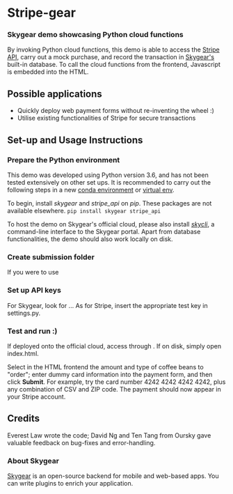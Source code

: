 # Stripe-gear
### Skygear demo showcasing Python cloud functions

By invoking Python cloud functions, this demo is able to access the [Stripe API](https://stripe.com/), carry out a mock purchase, and record the transaction in [Skygear's](https://skygear.io) built-in database. To call the cloud functions from the frontend, Javascript is embedded into the HTML.

## Possible applications
- Quickly deploy web payment forms without re-inventing the wheel :)
- Utilise existing functionalities of Stripe for secure transactions

## Set-up and Usage Instructions
### Prepare the Python environment
This demo was developed using Python version 3.6, and has not been tested extensively on other set ups. It is recommended to carry out the following steps in a new [conda environment](https://conda.io/docs/user-guide/tasks/manage-environments.html) or [virtual env](http://docs.python-guide.org/en/latest/dev/virtualenvs/).

To begin, install *skygear* and *stripe_api* on *pip*. These packages are not available elsewhere.
`pip install skygear stripe_api`

To host the demo on Skygear's official cloud, please also install [*skycli*](https://github.com/SkygearIO/skycli), a command-line interface to the Skygear portal. Apart from database functionalities, the demo should also work locally on disk.

### Create submission folder
If you were to use

### Set up API keys
For Skygear, look for ... As for Stripe, insert the appropriate test key in settings.py.

### Test and run :)
If deployed onto the official cloud, access through [](https://[app_name].skygeario.com/static). If on disk, simply open index.html.

Select in the HTML frontend the amount and type of coffee beans to "order"; enter dummy card information into the payment form, and then click **Submit**. For example, try the card number 4242 4242 4242 4242, plus any combination of CSV and ZIP code. The payment should now appear in your Stripe account.

## Credits
Everest Law wrote the code; David Ng and Ten Tang from Oursky gave valuable feedback on bug-fixes and error-handling.

### About Skygear
[Skygear](https://skygear.io) is an open-source backend for mobile and web-based apps. You can write plugins to enrich your application.
